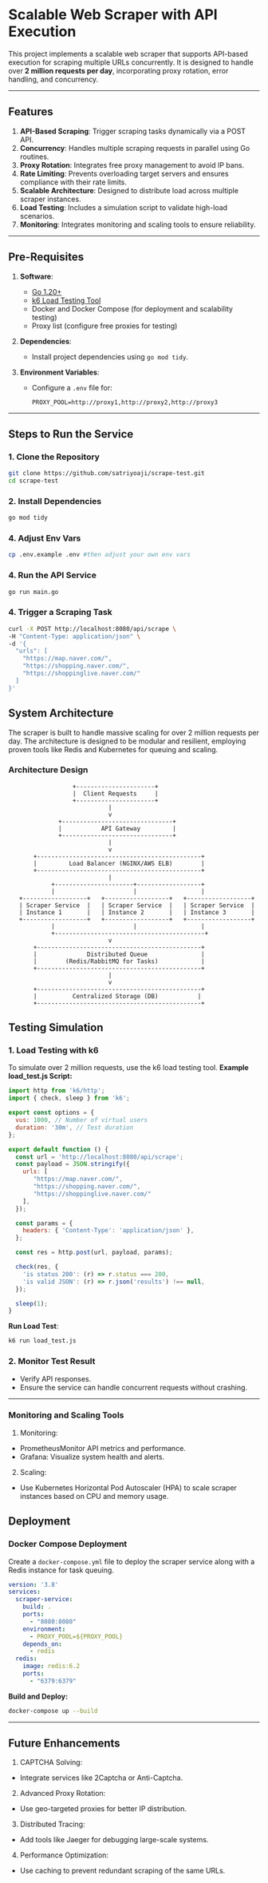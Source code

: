 # **Scalable Web Scraper with API Execution**

This project implements a scalable web scraper that supports API-based execution for scraping multiple URLs concurrently. It is designed to handle over **2 million requests per day**, incorporating proxy rotation, error handling, and concurrency.

---

## **Features**
1. **API-Based Scraping**: Trigger scraping tasks dynamically via a POST API.
2. **Concurrency**: Handles multiple scraping requests in parallel using Go routines.
3. **Proxy Rotation**: Integrates free proxy management to avoid IP bans.
4. **Rate Limiting**: Prevents overloading target servers and ensures compliance with their rate limits.
5. **Scalable Architecture**: Designed to distribute load across multiple scraper instances.
6. **Load Testing**: Includes a simulation script to validate high-load scenarios.
7. **Monitoring**: Integrates monitoring and scaling tools to ensure reliability.

---

## **Pre-Requisites**
1. **Software**:
   - [Go 1.20+](https://golang.org/)
   - [k6 Load Testing Tool](https://k6.io/docs/getting-started/installation/)
   - Docker and Docker Compose (for deployment and scalability testing)
   - Proxy list (configure free proxies for testing)

2. **Dependencies**:
   - Install project dependencies using `go mod tidy`.

3. **Environment Variables**:
   - Configure a `.env` file for:
     ```plaintext
     PROXY_POOL=http://proxy1,http://proxy2,http://proxy3
     ```

---

## **Steps to Run the Service**

### **1. Clone the Repository**
```bash
git clone https://github.com/satriyoaji/scrape-test.git
cd scrape-test
```

### **2. Install Dependencies**
```bash
go mod tidy
```

### **4. Adjust Env Vars**
```bash
cp .env.example .env #then adjust your own env vars
```

### **4. Run the API Service**
```bash
go run main.go
```

### **4. Trigger a Scraping Task**
```bash
curl -X POST http://localhost:8080/api/scrape \
-H "Content-Type: application/json" \
-d '{
  "urls": [
    "https://map.naver.com/",
    "https://shopping.naver.com/",
    "https://shoppinglive.naver.com/"
  ]
}'
```

## **System Architecture**
The scraper is built to handle massive scaling for over 2 million requests per day. The architecture is designed to be modular and resilient, employing proven tools like Redis and Kubernetes for queuing and scaling.

### **Architecture Design**
```plain
                  +----------------------+
                  |  Client Requests     |
                  +----------------------+
                            |
                            v
              +-------------------------------+
              |           API Gateway         |
              +-------------------------------+
                            |
                            v
       +----------------------------------------------+
       |         Load Balancer (NGINX/AWS ELB)        |
       +----------------------------------------------+
                            |
            +----------------------+------------------+
            |                      |                  |
   +------------------+   +------------------+   +------------------+
   | Scraper Service  |   | Scraper Service  |   | Scraper Service  |
   | Instance 1       |   | Instance 2       |   | Instance 3       |
   +------------------+   +------------------+   +------------------+
            |                      |                  |
            +------------------------------------------+
                            v
       +----------------------------------------------+
       |              Distributed Queue               |
       |        (Redis/RabbitMQ for Tasks)            |
       +----------------------------------------------+
                            |
                            v
       +----------------------------------------------+
       |          Centralized Storage (DB)           |
       +----------------------------------------------+

```

## **Testing Simulation**
### 1. **Load Testing with k6**
To simulate over 2 million requests, use the k6 load testing tool.
**Example load_test.js Script:**
```javascript
import http from 'k6/http';
import { check, sleep } from 'k6';

export const options = {
  vus: 1000, // Number of virtual users
  duration: '30m', // Test duration
};

export default function () {
  const url = 'http://localhost:8080/api/scrape';
  const payload = JSON.stringify({
    urls: [
       "https://map.naver.com/",
       "https://shopping.naver.com/",
       "https://shoppinglive.naver.com/"
    ],
  });

  const params = {
    headers: { 'Content-Type': 'application/json' },
  };

  const res = http.post(url, payload, params);

  check(res, {
    'is status 200': (r) => r.status === 200,
    'is valid JSON': (r) => r.json('results') !== null,
  });

  sleep(1);
}
```

**Run Load Test**:
```bash
k6 run load_test.js
```

### 2. **Monitor Test Result**
- Verify API responses. 
- Ensure the service can handle concurrent requests without crashing.

----

### Monitoring and Scaling Tools
1. Monitoring:
- PrometheusMonitor API metrics and performance. 
- Grafana: Visualize system health and alerts.

2. Scaling:
- Use Kubernetes Horizontal Pod Autoscaler (HPA) to scale scraper instances based on CPU and memory usage.

## Deployment
### Docker Compose Deployment
Create a `docker-compose.yml` file to deploy the scraper service along with a Redis instance for task queuing.
```yaml
version: '3.8'
services:
  scraper-service:
    build: .
    ports:
      - "8080:8080"
    environment:
      - PROXY_POOL=${PROXY_POOL}
    depends_on:
      - redis
  redis:
    image: redis:6.2
    ports:
      - "6379:6379"
```
**Build and Deploy:**
```bash
docker-compose up --build
```
---
## **Future Enhancements**
1. CAPTCHA Solving:
- Integrate services like 2Captcha or Anti-Captcha.
2. Advanced Proxy Rotation:
- Use geo-targeted proxies for better IP distribution.
3. Distributed Tracing:
- Add tools like Jaeger for debugging large-scale systems.
4. Performance Optimization:
- Use caching to prevent redundant scraping of the same URLs.
